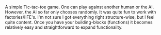 A simple Tic-tac-toe game. One can play against another human or the AI. However, the AI so far only chooses randomly.
It was quite fun to work with factories/IIFE's. I'm not sure I got everything right structure-wise, but I feel quite content. Once you have your building-blocks (functions) it becomes relatively easy and straightforward to expand functionality.
